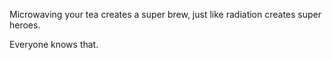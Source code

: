 Microwaving your tea creates a super brew, just like radiation creates super heroes.

Everyone knows that.